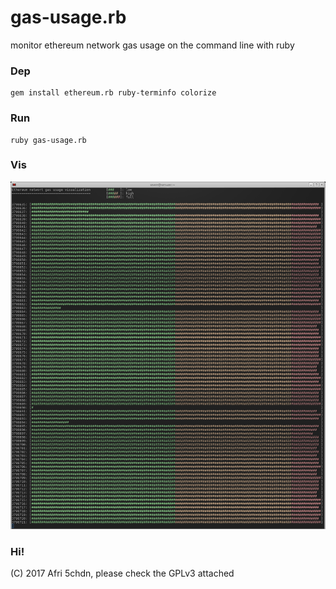# gas-usage.rb
monitor ethereum network gas usage on the command line with ruby


### Dep

    gem install ethereum.rb ruby-terminfo colorize
    
### Run

    ruby gas-usage.rb
    
### Vis

![gas usage screenshot in terminology](gas-usage.png)

### Hi!

(C) 2017 Afri 5chdn, please check the GPLv3 attached
